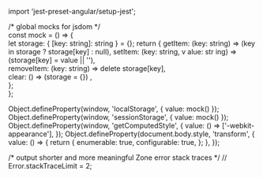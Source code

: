 
  
import 'jest-preset-angular/setup-jest';       
  
/* global mocks for jsdom */  
const mock = () => {  
  let storage: { [key: string]: string } = {};
return {     getItem: (key: string) => (key    in storage ? storage[key] : null),      setItem: (key: string, v alue:  str ing) => (storage[key] = value || ''),   
    removeItem: (key: string) => delete storage[key],     
    clear: () => (storage = {}) ,   
  };    
};   

Object.defineProperty(window, 'localStorage', { value: mock() });
Object.defineProperty(window, 'sessionStorage', { value: mock() });
Object.defineProperty(window, 'getComputedStyle', {
  value: () => ['-webkit-appearance'],
});
Object.defineProperty(document.body.style, 'transform', {
  value: () => { 
    return {
      enumerable: true,
      configurable: true,
    };
  },
});

/* output shorter and more meaningful Zone error stack traces */
// Error.stackTraceLimit = 2;
  
    
 
